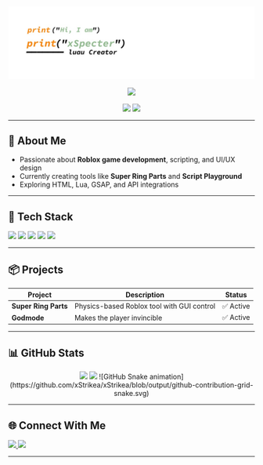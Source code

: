 ![Banner](image/Banner.jpg)

<p align="center">
  <img src="https://readme-typing-svg.herokuapp.com?font=Fira+Code&size=25&duration=3000&pause=1000&center=true&vCenter=true&width=440&lines=Roblox+Developer;Web+UI+Enthusiast;Scripter+%26+Tech+Explorer" />
</p>

<p align="center">
  <img src="https://komarev.com/ghpvc/?username=xStrikea&label=Profile+Views&color=blue&style=flat" />
  <img src="https://img.shields.io/github/followers/xStrikea?style=social" />
</p>

---

## 🚀 About Me

- Passionate about **Roblox game development**, scripting, and UI/UX design  
- Currently creating tools like **Super Ring Parts** and **Script Playground**
- Exploring HTML, Lua, GSAP, and API integrations

---

## 🧰 Tech Stack

<p align="left">
  <img src="https://img.shields.io/badge/Lua-2C2D72?style=for-the-badge&logo=lua&logoColor=white" />
  <img src="https://img.shields.io/badge/Roblox-000000?style=for-the-badge&logo=roblox&logoColor=white" />
  <img src="https://img.shields.io/badge/HTML5-E34F26?style=for-the-badge&logo=html5&logoColor=white" />
  <img src="https://img.shields.io/badge/CSS3-1572B6?style=for-the-badge&logo=css3&logoColor=white" />
  <img src="https://img.shields.io/badge/JavaScript-88CE02?style=for-the-badge&logo=javascript&logoColor=black" />
</p>

---

## 📦 Projects

| Project            | Description                                             | Status   |
|--------------------|---------------------------------------------------------|----------|
| **Super Ring Parts** | Physics-based Roblox tool with GUI control            | ✅ Active |
| **Godmode** | Makes the player invincible | ✅ Active |

---

## 📊 GitHub Stats

<div align="center">
  <img src="https://github-readme-stats.vercel.app/api?username=xStrikea&show_icons=true&theme=tokyonight&hide=issues" height="180px"/>
  <img src="https://github-readme-stats.vercel.app/api/top-langs/?username=xStrikea&layout=compact&theme=tokyonight" height="180px"/>
  ![GitHub Snake animation](https://github.com/xStrikea/xStrikea/blob/output/github-contribution-grid-snake.svg)
</div>

---

## 🌐 Connect With Me

<p align="left">
  <a href="https://discord.com/users/your-discord-id">
    <img src="https://img.shields.io/badge/Discord-xStrikea%230000-5865F2?style=for-the-badge&logo=discord&logoColor=white" />
  </a>
  <a href="https://your-website.com">
    <img src="https://img.shields.io/badge/Website-Visit-0078D4?style=for-the-badge&logo=google-chrome&logoColor=white" />
  </a>
</p>

---
